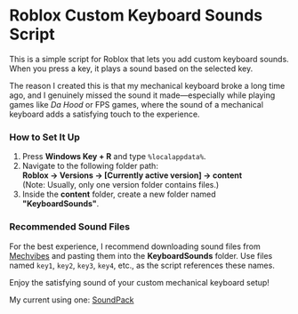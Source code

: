 # Roblox Custom Keyboard Sounds Script  

This is a simple script for Roblox that lets you add custom keyboard sounds. When you press a key, it plays a sound based on the selected key.  

The reason I created this is that my mechanical keyboard broke a long time ago, and I genuinely missed the sound it made—especially while playing games like *Da Hood* or FPS games, where the sound of a mechanical keyboard adds a satisfying touch to the experience.  

### How to Set It Up  

1. Press **Windows Key + R** and type `%localappdata%`.  
2. Navigate to the following folder path:  
   **Roblox -> Versions -> [Currently active version] -> content**  
   (Note: Usually, only one version folder contains files.)  
3. Inside the **content** folder, create a new folder named **"KeyboardSounds"**.  

### Recommended Sound Files  

For the best experience, I recommend downloading sound files from [Mechvibes](https://mechvibes.com/sound-packs/) and pasting them into the **KeyboardSounds** folder. Use files named `key1`, `key2`, `key3`, `key4`, etc., as the script references these names.  

Enjoy the satisfying sound of your custom mechanical keyboard setup!

My current using one: [SoundPack](https://mechvibes.com/sound-packs/custom-sound-pack-1203000000076/)
